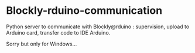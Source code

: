 # Blockly-rduino-communication
Python server to communicate with Blockly@rduino : supervision, upload to Arduino card, transfer code to IDE Arduino.

Sorry but only for Windows...
